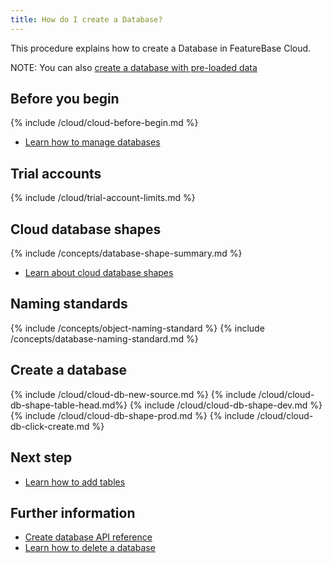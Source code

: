 ```yaml
---
title: How do I create a Database?
---
```


This procedure explains how to create a Database in FeatureBase Cloud.

NOTE: You can also [create a database with pre-loaded data](/cloud/cloud-database/cloud-db-create-sample)

## Before you begin

{% include /cloud/cloud-before-begin.md %}
* [Learn how to manage databases](/cloud/cloud-databases/cloud-db-manage)

## Trial accounts

{% include /cloud/trial-account-limits.md %}

## Cloud database shapes

{% include /concepts/database-shape-summary.md %}

* [Learn about cloud database shapes](/cloud/cloud-databases/cloud-db-shape)

## Naming standards

{% include /concepts/object-naming-standard %}
{% include /concepts/database-naming-standard.md %}

## Create a database

{% include /cloud/cloud-db-new-source.md %}
{% include /cloud/cloud-db-shape-table-head.md%}
{% include /cloud/cloud-db-shape-dev.md %}
{% include /cloud/cloud-db-shape-prod.md %}
{% include /cloud/cloud-db-click-create.md %}

## Next step

* [Learn how to add tables](/cloud/cloud-tables/cloud-table-create)

## Further information

* [Create database API reference](https://api-docs-featurebase-cloud.redoc.ly/v2#operation/createDatabase)
* [Learn how to delete a database](/cloud/cloud-databases/cloud-db-delete)
